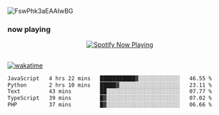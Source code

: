 ![FswPhk3aEAAIwBG](https://github.com/fdciabdul/fdciabdul/assets/31664438/26ab8ff1-a534-4825-99df-43cf2520f85a)

### now playing 

<p align="center">
  <a href="https://open.spotify.com/user/31ljmyymhthokwewwcd6dsdmvprm" target="_blank"><img src="https://novatorem-psi-rosy.vercel.app/api/spotify" alt="Spotify Now Playing"/></a>
</p>

##

[![wakatime](https://wakatime.com/badge/user/87646243-158a-4241-a3cb-668e1fa2dbb8.svg)](https://wakatime.com/@87646243-158a-4241-a3cb-668e1fa2dbb8)
<!--START_SECTION:waka-->

```txt
JavaScript   4 hrs 22 mins   ███████████▓░░░░░░░░░░░░░   46.55 %
Python       2 hrs 10 mins   █████▓░░░░░░░░░░░░░░░░░░░   23.11 %
Text         43 mins         ██░░░░░░░░░░░░░░░░░░░░░░░   07.77 %
TypeScript   39 mins         █▓░░░░░░░░░░░░░░░░░░░░░░░   07.02 %
PHP          37 mins         █▓░░░░░░░░░░░░░░░░░░░░░░░   06.66 %
```

<!--END_SECTION:waka-->
